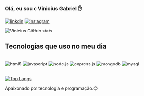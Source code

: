 ### Olá, eu sou o Vinicius Gabriel  ✋

[![linkdin](https://img.shields.io/badge/LinkedIn-0077B5?style=for-the-badge&logo=linkedin&logoColor=white)](https://www.linkedin.com/in/vinicius-silva-12a211128/)
[![instagram](	https://img.shields.io/badge/Instagram-E4405F?style=for-the-badge&logo=instagram&logoColor=white)](https://instagram.com/viinicius666)


![Vinicius GitHub stats](https://github-readme-stats.vercel.app/api?username=vinicius555&show_icons=true&theme=dark)

## Tecnologias que uso no meu dia

<div style="display: inline_block"><br/>
    <img align="center" alt="html5" src="https://img.shields.io/badge/HTML-239120?style=for-the-badge&logo=html5&logoColor=white"/>
    <img align="center" alt="javascript" src="https://img.shields.io/badge/JavaScript-F7DF1E?style=for-the-badge&logo=javascript&logoColor=black"/>
    <img align="center" alt="node.js" src="https://img.shields.io/badge/Node.js-43853D?style=for-the-badge&logo=node.js&logoColor=white"/>
     <img align="center" alt="express.js" src="https://img.shields.io/badge/Express.js-404D59?style=for-the-badge"/>
     <img align="center" alt="mongodb" src="https://img.shields.io/badge/MongoDB-4EA94B?style=for-the-badge&logo=mongodb&logoColor=white"/>
      <img align="center" alt="mysql" src="https://img.shields.io/badge/MySQL-00000F?style=for-the-badge&logo=mysql&logoColor=white"/>
</div><br/>

[![Top Langs](https://github-readme-stats.vercel.app/api/top-langs/?username=vinicius555&exclude_repo=github-readme-stats,anuraghazra.github.io)](https://github.com/anuraghazra/github-readme-stats)

Apaixonado por tecnologia e programação.😊

